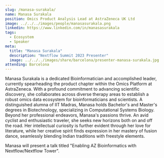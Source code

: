 ```yaml
---
slug: /manasa-surakala/
name: Manasa Surakala
position: Omics Product Analysis Lead at AstraZeneca UK Ltd
image: ../../../images/people/manasasurakala.png
linkedin: https://www.linkedin.com/in/manasasurakala
tags:
  - Ecosystem
  - Speaker
meta:
  title: "Manasa Surakala"
  description: "Nextflow Summit 2023 Presenter"
  image: ../../../images/share/barcelona/presenter-manasa-surakala.jpg
attending: Barcelona
---
```


Manasa Surakala is a dedicated Bioinformatician and accomplished leader, currently spearheading the product chapter within the Omics Platform at AstraZeneca. With a profound commitment to advancing scientific discovery, she collaborates across diverse therapy areas to establish a robust omics data ecosystem for bioinformaticians and scientists.  A distinguished alumna of IIT Madras, Manasa holds Bachelor's and Master's degrees in Biotechnology, specializing in Computational Systems Biology.   Beyond her professional endeavors, Manasa's passions thrive. An avid cyclist and enthusiastic traveler, she seeks new horizons both on and off the road. Her intellectual curiosity is further evident through her love for literature, while her creative spirit finds expression in her mastery of fusion dance, seamlessly blending Indian traditions with freestyle elements.

Manasa will present a talk titled "Enabling AZ Bioinformatics with Nextflow/Nextflow Tower".
